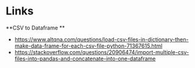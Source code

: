 # Links

**CSV to Dataframe **
- https://www.altqna.com/questions/load-csv-files-in-dictionary-then-make-data-frame-for-each-csv-file-python-71367615.html
- https://stackoverflow.com/questions/20906474/import-multiple-csv-files-into-pandas-and-concatenate-into-one-dataframe
